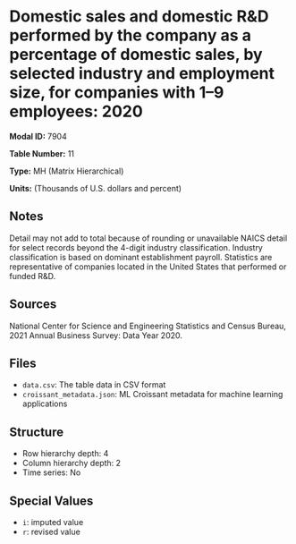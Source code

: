 # Domestic sales and domestic R&D performed by the company as a percentage of domestic sales, by selected industry and employment size, for companies with 1&#8211;9 employees: 2020

**Modal ID:** 7904

**Table Number:** 11

**Type:** MH (Matrix Hierarchical)

**Units:** (Thousands of U.S. dollars and percent)

## Notes

Detail may not add to total because of rounding or unavailable NAICS detail for select records beyond the 4-digit industry classification. Industry classification is based on dominant establishment payroll. Statistics are representative of companies located in the United States that performed or funded R&D.

## Sources

National Center for Science and Engineering Statistics and Census Bureau, 2021 Annual Business Survey: Data Year 2020.

## Files

- `data.csv`: The table data in CSV format
- `croissant_metadata.json`: ML Croissant metadata for machine learning applications

## Structure

- Row hierarchy depth: 4
- Column hierarchy depth: 2
- Time series: No

## Special Values

- `i`: imputed value
- `r`: revised value
